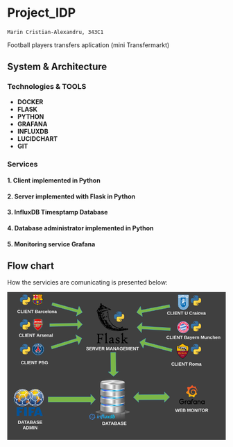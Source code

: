 # Project_IDP
    Marin Cristian-Alexandru, 343C1

Football players transfers aplication (mini Transfermarkt)

## System & Architecture

### Technologies & TOOLS

* **DOCKER**
* **FLASK**
* **PYTHON**
* **GRAFANA**
* **INFLUXDB**
* **LUCIDCHART**
* **GIT**

### Services

#### **1. Client implemented in Python**
#### **2. Server implemented with Flask in Python**
#### **3. InfluxDB Timesptamp Database**
#### **4. Database administrator implemented in Python**
#### **5. Monitoring service Grafana**

## Flow chart

How the servicies are comunicating is presented below:

![](https://github.com/marin-cristian-alexandru/Proiect_IDP/blob/master/pictures/IDP%20flowchart.png) 

